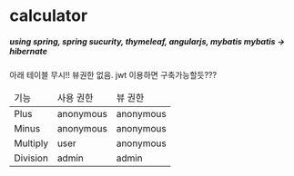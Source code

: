 # calculator
<h5>
using spring, spring sucurity, thymeleaf, angularjs, mybatis
mybatis -> hibernate
</h5>

아래 테이블 무시!! 뷰권한 없음. jwt 이용하면 구축가능할듯???
<table>
<thead>
<td>기능</td><td>사용 권한</td><td>뷰 권한</td>
</thead>
<tr>
<td>Plus</td>
<td>anonymous</td>
<td>anonymous</td>
</tr>
<tr>
<td>Minus</td>
<td>anonymous</td>
<td>anonymous</td>
</tr>
<tr>
<td>Multiply</td><td>user</td><td>anonymous</td>
</tr>
<tr>
<td>Division</td><td>admin</td><td>admin</td>
</tr>
<table>

